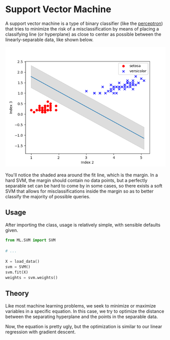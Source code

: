 # Support Vector Machine

A support vector machine is a type of binary classifier (like the
[perceptron](Perceptron.md)) that tries to minimize the risk of a
misclassification by means of placing a classifying line (or hyperplane)
as close to center as possible between the linearly-separable data, like shown
below.

![support vector machine figure](img/svm.png)

You'll notice the shaded area around the fit line, which is the margin. In a
hard SVM, the margin should contain no data points, but a perfectly separable
set can be hard to come by in some cases, so there exists a soft SVM that allows
for misclassifications inside the margin so as to better classify the majority
of possible queries.

## Usage

After importing the class, usage is relatively simple, with sensible defaults
given.

```py
from ML.SVM import SVM

# ...

X = load_data()
svm = SVM()
svm.fit(X)
weights = svm.weights()
```

## Theory

Like most machine learning problems, we seek to minimize or maximize variables
in a specific equation. In this case, we try to optimize the distance between
the separating hyperplane and the points in the separable data.

Now, the equation is pretty ugly, but the optimization is similar to our linear
regression with gradient descent.

